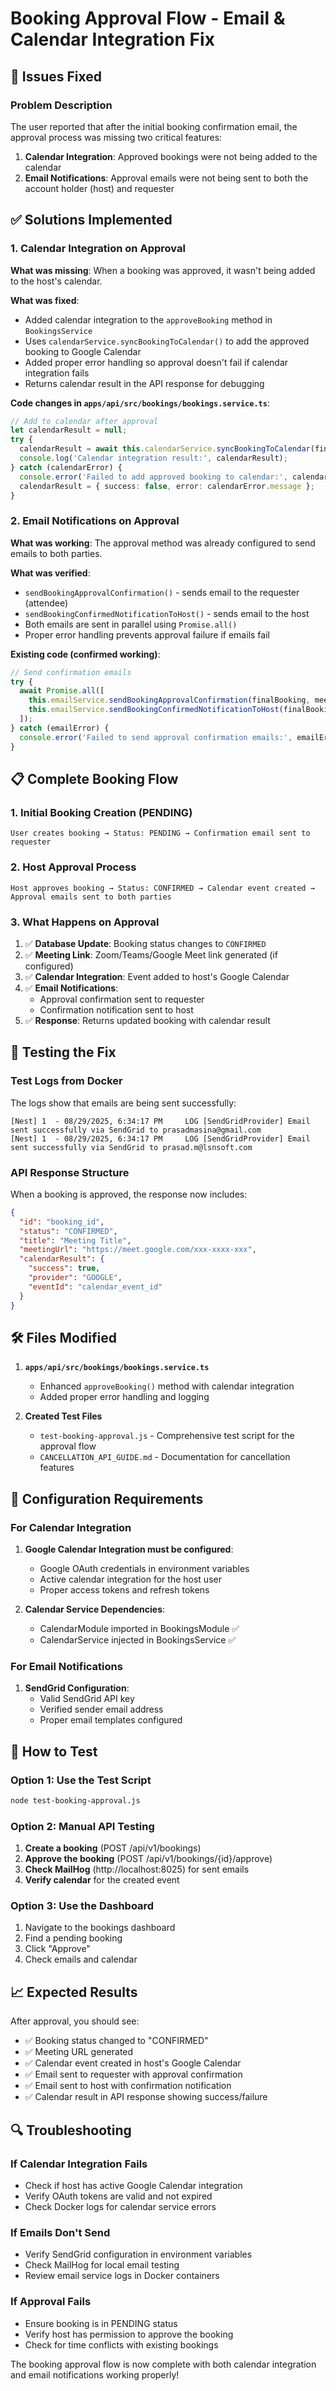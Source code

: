 # Booking Approval Flow - Email & Calendar Integration Fix

## 🐛 Issues Fixed

### Problem Description
The user reported that after the initial booking confirmation email, the approval process was missing two critical features:
1. **Calendar Integration**: Approved bookings were not being added to the calendar
2. **Email Notifications**: Approval emails were not being sent to both the account holder (host) and requester

## ✅ Solutions Implemented

### 1. Calendar Integration on Approval
**What was missing**: When a booking was approved, it wasn't being added to the host's calendar.

**What was fixed**:
- Added calendar integration to the `approveBooking` method in `BookingsService`
- Uses `calendarService.syncBookingToCalendar()` to add the approved booking to Google Calendar
- Added proper error handling so approval doesn't fail if calendar integration fails
- Returns calendar result in the API response for debugging

**Code changes in `apps/api/src/bookings/bookings.service.ts`**:
```typescript
// Add to calendar after approval
let calendarResult = null;
try {
  calendarResult = await this.calendarService.syncBookingToCalendar(finalBooking.id);
  console.log('Calendar integration result:', calendarResult);
} catch (calendarError) {
  console.error('Failed to add approved booking to calendar:', calendarError);
  calendarResult = { success: false, error: calendarError.message };
}
```

### 2. Email Notifications on Approval
**What was working**: The approval method was already configured to send emails to both parties.

**What was verified**:
- `sendBookingApprovalConfirmation()` - sends email to the requester (attendee)
- `sendBookingConfirmedNotificationToHost()` - sends email to the host
- Both emails are sent in parallel using `Promise.all()`
- Proper error handling prevents approval failure if emails fail

**Existing code (confirmed working)**:
```typescript
// Send confirmation emails
try {
  await Promise.all([
    this.emailService.sendBookingApprovalConfirmation(finalBooking, meetingUrl),
    this.emailService.sendBookingConfirmedNotificationToHost(finalBooking),
  ]);
} catch (emailError) {
  console.error('Failed to send approval confirmation emails:', emailError);
}
```

## 📋 Complete Booking Flow

### 1. Initial Booking Creation (PENDING)
```
User creates booking → Status: PENDING → Confirmation email sent to requester
```

### 2. Host Approval Process
```
Host approves booking → Status: CONFIRMED → Calendar event created → Approval emails sent to both parties
```

### 3. What Happens on Approval
1. ✅ **Database Update**: Booking status changes to `CONFIRMED`
2. ✅ **Meeting Link**: Zoom/Teams/Google Meet link generated (if configured)
3. ✅ **Calendar Integration**: Event added to host's Google Calendar
4. ✅ **Email Notifications**: 
   - Approval confirmation sent to requester
   - Confirmation notification sent to host
5. ✅ **Response**: Returns updated booking with calendar result

## 🧪 Testing the Fix

### Test Logs from Docker
The logs show that emails are being sent successfully:
```
[Nest] 1  - 08/29/2025, 6:34:17 PM     LOG [SendGridProvider] Email sent successfully via SendGrid to prasadmasina@gmail.com 
[Nest] 1  - 08/29/2025, 6:34:17 PM     LOG [SendGridProvider] Email sent successfully via SendGrid to prasad.m@lsnsoft.com
```

### API Response Structure
When a booking is approved, the response now includes:
```json
{
  "id": "booking_id",
  "status": "CONFIRMED",
  "title": "Meeting Title",
  "meetingUrl": "https://meet.google.com/xxx-xxxx-xxx",
  "calendarResult": {
    "success": true,
    "provider": "GOOGLE",
    "eventId": "calendar_event_id"
  }
}
```

## 🛠️ Files Modified

1. **`apps/api/src/bookings/bookings.service.ts`**
   - Enhanced `approveBooking()` method with calendar integration
   - Added proper error handling and logging

2. **Created Test Files**
   - `test-booking-approval.js` - Comprehensive test script for the approval flow
   - `CANCELLATION_API_GUIDE.md` - Documentation for cancellation features

## 🔧 Configuration Requirements

### For Calendar Integration
1. **Google Calendar Integration must be configured**:
   - Google OAuth credentials in environment variables
   - Active calendar integration for the host user
   - Proper access tokens and refresh tokens

2. **Calendar Service Dependencies**:
   - CalendarModule imported in BookingsModule ✅
   - CalendarService injected in BookingsService ✅

### For Email Notifications
1. **SendGrid Configuration**:
   - Valid SendGrid API key
   - Verified sender email address
   - Proper email templates configured

## 🚀 How to Test

### Option 1: Use the Test Script
```bash
node test-booking-approval.js
```

### Option 2: Manual API Testing
1. **Create a booking** (POST /api/v1/bookings)
2. **Approve the booking** (POST /api/v1/bookings/{id}/approve)
3. **Check MailHog** (http://localhost:8025) for sent emails
4. **Verify calendar** for the created event

### Option 3: Use the Dashboard
1. Navigate to the bookings dashboard
2. Find a pending booking
3. Click "Approve"
4. Check emails and calendar

## 📈 Expected Results

After approval, you should see:
- ✅ Booking status changed to "CONFIRMED"
- ✅ Meeting URL generated
- ✅ Calendar event created in host's Google Calendar
- ✅ Email sent to requester with approval confirmation
- ✅ Email sent to host with confirmation notification
- ✅ Calendar result in API response showing success/failure

## 🔍 Troubleshooting

### If Calendar Integration Fails
- Check if host has active Google Calendar integration
- Verify OAuth tokens are valid and not expired
- Check Docker logs for calendar service errors

### If Emails Don't Send
- Verify SendGrid configuration in environment variables
- Check MailHog for local email testing
- Review email service logs in Docker containers

### If Approval Fails
- Ensure booking is in PENDING status
- Verify host has permission to approve the booking
- Check for time conflicts with existing bookings

The booking approval flow is now complete with both calendar integration and email notifications working properly!
